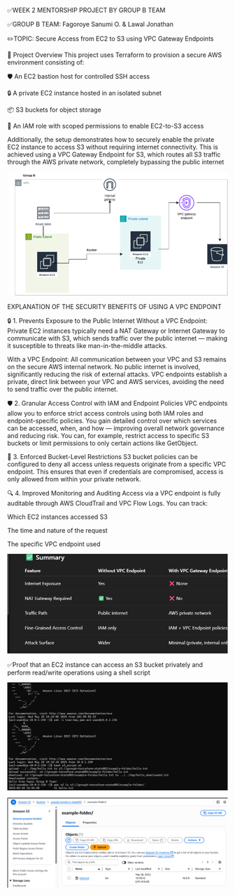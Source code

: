 ✅WEEK 2 MENTORSHIP PROJECT BY GROUP B TEAM

✅GROUP B TEAM: Fagoroye Sanumi O.
               &  Lawal Jonathan
               
✏️TOPIC: Secure Access from EC2 to S3 using VPC Gateway Endpoints

🔧 Project Overview
This project uses Terraform to provision a secure AWS environment consisting of:

🛡️ An EC2 bastion host for controlled SSH access

🔒 A private EC2 instance hosted in an isolated subnet

📦 S3 buckets for object storage

🔐 An IAM role with scoped permissions to enable EC2-to-S3 access

Additionally, the setup demonstrates how to securely enable the private EC2 instance to access S3 without requiring internet connectivity. This is achieved using a VPC Gateway Endpoint for S3, which routes all S3 traffic through the AWS private network, completely bypassing the public internet

![S3](GroupB_s3.drawio.png)

EXPLANATION OF THE SECURITY BENEFITS OF USING A VPC ENDPOINT

🔒 1. Prevents Exposure to the Public Internet
Without a VPC Endpoint:
Private EC2 instances typically need a NAT Gateway or Internet Gateway to communicate with S3, which sends traffic over the public internet — making it susceptible to threats like man-in-the-middle attacks.

With a VPC Endpoint:
All communication between your VPC and S3 remains on the secure AWS internal network. No public internet is involved, significantly reducing the risk of external attacks. VPC endpoints establish a private, direct link between your VPC and AWS services, avoiding the need to send traffic over the public internet.

🛡️ 2. Granular Access Control with IAM and Endpoint Policies
VPC endpoints allow you to enforce strict access controls using both IAM roles and endpoint-specific policies. You gain detailed control over which services can be accessed, when, and how — improving overall network governance and reducing risk.
You can, for example, restrict access to specific S3 buckets or limit permissions to only certain actions like GetObject.

🔐 3. Enforced Bucket-Level Restrictions
S3 bucket policies can be configured to deny all access unless requests originate from a specific VPC endpoint.
This ensures that even if credentials are compromised, access is only allowed from within your private network.

🔍 4. Improved Monitoring and Auditing
Access via a VPC endpoint is fully auditable through AWS CloudTrail and VPC Flow Logs.
You can track:

Which EC2 instances accessed S3

The time and nature of the request

The specific VPC endpoint used

![Summary](<Screenshot 2025-05-25 223224.png>)

✅Proof that an EC2 instance can access an S3 bucket privately and perform read/write operations using a shell script

![Private access](<Screenshot 2025-05-28 194616.png>)

![Aws](<Screenshot 2025-05-28 192714.png>)